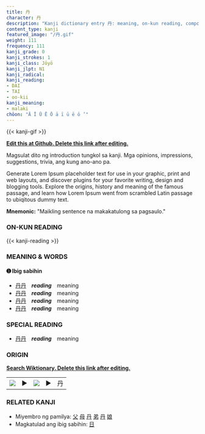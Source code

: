 ```yaml
---
title: 丹
character: 丹
description: "Kanji dictionary entry 丹: meaning, on-kun reading, compounds, origin, related kanji"
content_type: kanji
featured_image: "/丹.gif"
weight: 111
frequency: 111
kanji_grade: 0
kanji_strokes: 1
kanji_class: Jōyō
kanji_jlpt: N1
kanji_radical: 
kanji_reading: 
- DAI
- TAI
- oo-kii
kanji_meaning:
- malaki
chōon: "Ā Ī Ū Ē Ō ā ī ū ē ō ’"
---
```

[//]: # (Don't edit the line below. Kanji animated GIF code is automatically generated.)
{{< kanji-gif >}}

[//]: # (Edit below this line.)

**[Edit this at Github. Delete this link after editing.](https://github.com/tim0g/tim/tree/main/content/kanji/丹/index.md)**

Magsulat dito ng introduction tungkol sa kanji. Mga opinions, impressions, suggestions, trivia, ang kung ano-ano pa.

Generate Lorem Ipsum placeholder text for use in your graphic, print and web layouts, and discover plugins for your favorite writing, design and blogging tools. Explore the origins, history and meaning of the famous passage, and learn how Lorem Ipsum went from scrambled Latin passage to ubiqitous dummy text.
 
**Mnemonic:** "Maikling sentence na makakatulong sa pagsaulo."

### ON-KUN READING

[//]: # (Don't edit the line below. ON-KUN READING code is automatically generated.)
{{< kanji-reading >}}

### MEANING & WORDS

#### ➊ **Ibig sabihin**
  - [丹](../丹)[丹](../丹)　***reading***　meaning
  - [丹](../丹)[丹](../丹)　***reading***　meaning
  - [丹](../丹)[丹](../丹)　***reading***　meaning
  - [丹](../丹)[丹](../丹)　***reading***　meaning

### SPECIAL READING
  - [丹](../丹)[丹](../丹)　***reading***　meaning

### ORIGIN

**[Search Wiktionary. Delete this link after editing.](https://wiktionary.org/wiki/丹)**
<table class="kanji-table"><tr><td>
<img src="60px-丹-bronze.svg.png">
</td><td>▶</td><td>
<img src="60px-丹-oracle.svg.png">
</td><td>▶</td>
<td class="kanji-origin">丹</td>
</tr></table>

### RELATED KANJI
- Miyembro ng pamilya: [父](../父) [母](../母) [丹](../丹) [弟](../弟) [丹](../丹) [娘](../娘)
- Magkatulad ang ibig sabihin: [日](../日)
